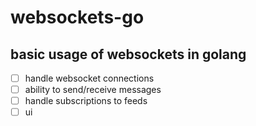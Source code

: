 # websockets-go

## basic usage of websockets in golang

- [ ] handle websocket connections
- [ ] ability to send/receive messages
- [ ] handle subscriptions to feeds
- [ ] ui

